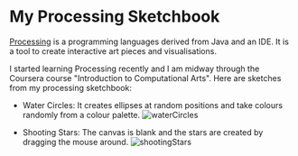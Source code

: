 My Processing Sketchbook
========================


<a href="processing.org/">Processing</a> is a programming languages derived from Java and an IDE. It is a tool to create interactive art pieces and visualisations.

I started learning Processing recently and I am midway through the Coursera course "Introduction to Computational Arts".
Here are sketches from my processing sketchbook:

* Water Circles:
It creates ellipses at random positions and take colours randomly from a colour palette.
![waterCircles](https://raw.github.com/Eleonore9/Processing/master/img/waterCircles_.jpg)

* Shooting Stars:
The canvas is blank and the stars are created by dragging the mouse around.
![shootingStars](https://raw.github.com/Eleonore9/Processing/master/img/shootingStars_.jpg)

